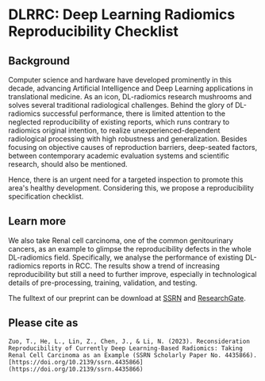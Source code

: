 # DLRRC: Deep Learning Radiomics Reproducibility Checklist

## Background

Computer science and hardware have developed prominently in this decade, advancing Artificial Intelligence and Deep Learning applications in translational medicine. As an icon, DL-radiomics research mushrooms and solves several traditional radiological challenges. Behind the glory of DL-radiomics successful performance, there is limited attention to the neglected reproducibility of existing reports, which runs contrary to radiomics original intention, to realize unexperienced-dependent radiological processing with high robustness and generalization. Besides focusing on objective causes of reproduction barriers, deep-seated factors, between contemporary academic evaluation systems and scientific research, should also be mentioned.

Hence, there is an urgent need for a targeted inspection to promote this area's healthy development. Considering this, we propose a reproducibility specification checklist.

## Learn more

We also take Renal cell carcinoma, one of the common genitourinary cancers, as an example to glimpse the reproducibility defects in the whole DL-radiomics field. Specifically, we analyse the performance of existing DL-radiomics reports in RCC. The results show a trend of increasing reproducibility but still a need to further improve, especially in technological details of pre-processing, training, validation, and testing.

The fulltext of our preprint can be download at [SSRN](https://ssrn.com/abstract=4435866) and [ResearchGate](https://www.researchgate.net/publication/370716277_Reconsideration_Reproducibility_of_Currently_Deep_Learning-Based_Radiomics_Taking_Renal_Cell_Carcinoma_as_an_Example).

## Please cite as

```
Zuo, T., He, L., Lin, Z., Chen, J., & Li, N. (2023). Reconsideration Reproducibility of Currently Deep Learning-Based Radiomics: Taking Renal Cell Carcinoma as an Example (SSRN Scholarly Paper No. 4435866). [https://doi.org/10.2139/ssrn.4435866](https://doi.org/10.2139/ssrn.4435866)
```
